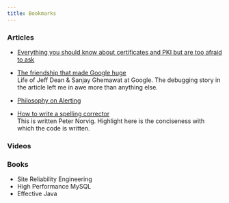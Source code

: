 ```yaml
---
title: Bookmarks
---
```


### Articles
- [Everything you should know about certificates and PKI but are too afraid to ask][pki]

- [The friendship that made Google huge][jeff-sanjay]<br/>
Life of Jeff Dean & Sanjay Ghemawat at Google. The debugging story in the article left me in awe more than anything else.

- [Philosophy on Alerting][alerting-philosophy]<br/>

- [How to write a spelling corrector][spell-correct]<br/>
This is written Peter Norvig. Highlight here is the conciseness with which the code is written.

### Videos

### Books
- Site Reliability Engineering
- High Performance MySQL
- Effective Java


[alerting-philosophy]: https://docs.google.com/document/d/199PqyG3UsyXlwieHaqbGiWVa8eMWi8zzAn0YfcApr8Q/preview#heading=h.fs3knmjt7fjy
[jeff-sanjay]: https://www.newyorker.com/magazine/2018/12/10/the-friendship-that-made-google-huge
[pki]: https://smallstep.com/blog/everything-pki.html
[spell-correct]: https://norvig.com/spell-correct.html
